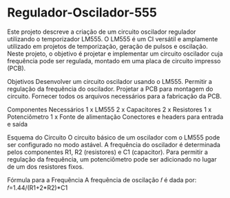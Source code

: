 # Regulador-Oscilador-555
Este projeto descreve a criação de um circuito oscilador regulador utilizando o temporizador LM555.
O LM555 é um CI versátil e amplamente utilizado em projetos de temporização, geração de pulsos e oscilação. Neste projeto, o objetivo é projetar e implementar um circuito oscilador cuja frequência pode ser regulada, montado em uma placa de circuito impresso (PCB).

Objetivos
Desenvolver um circuito oscilador usando o LM555.
Permitir a regulação da frequência do oscilador.
Projetar a PCB para montagem do circuito.
Fornecer todos os arquivos necessários para a fabricação da PCB.

Componentes Necessários
1 x LM555
2 x Capacitores 
2 x Resistores 
1 x Potenciômetro 
1 x Fonte de alimentação 
Conectores e headers para entrada e saída

Esquema do Circuito
O circuito básico de um oscilador com o LM555 pode ser configurado no modo astável. A frequência do oscilador é determinada pelos componentes R1, R2 (resistores) e C1 (capacitor). Para permitir a regulação da frequência, um potenciômetro pode ser adicionado no lugar de um dos resistores fixos.

Fórmula para a Frequência
A frequência de oscilação 𝑓 é dada por:
𝑓=1.44/(R1+2*R2)*C1
